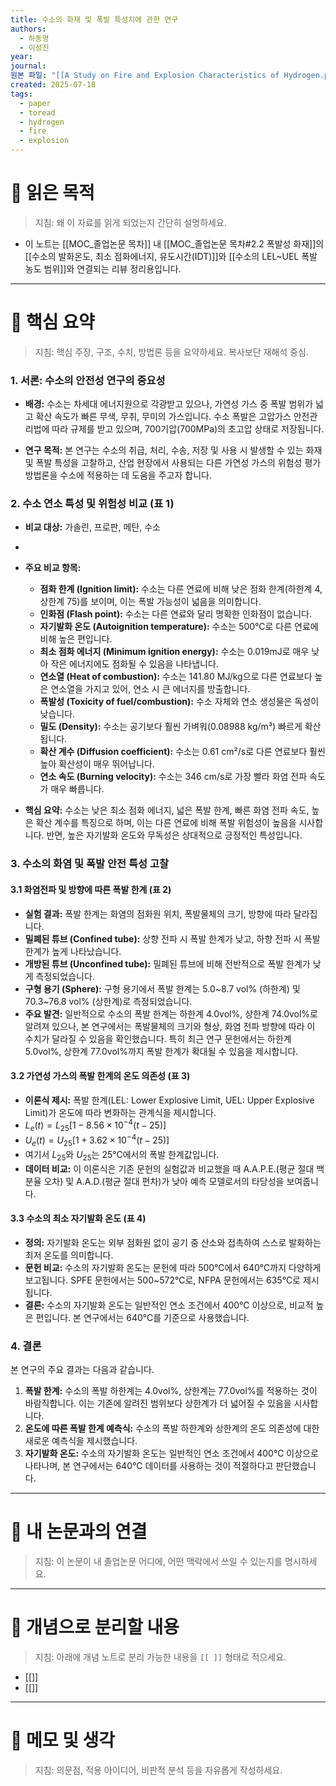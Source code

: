 ```yaml
---
title: 수소의 화재 및 폭발 특성치에 관한 연구
authors:
  - 하동명
  - 이성진
year: 
journal: 
원본 파일: "[[A Study on Fire and Explosion Characteristics of Hydrogen.pdf]]"
created: 2025-07-18
tags:
  - paper
  - toread
  - hydrogen
  - fire
  - explosion
---
```

# 🎯 읽은 목적  
> 지침: 왜 이 자료를 읽게 되었는지 간단히 설명하세요.
- 이 노트는 [[MOC_졸업논문 목차]] 내 [[MOC_졸업논문 목차#2.2 폭발성 화재]]의 [[수소의 발화온도, 최소 점화에너지, 유도시간(IDT)]]와 [[수소의 LEL~UEL 폭발 농도 범위]]와 연결되는 리뷰 정리용입니다. 

---
# 🧩 핵심 요약  
> 지침: 핵심 주장, 구조, 수치, 방법론 등을 요약하세요. 복사보단 재해석 중심.

### 1. 서론: 수소의 안전성 연구의 중요성

- **배경:** 수소는 차세대 에너지원으로 각광받고 있으나, 가연성 가스 중 폭발 범위가 넓고 확산 속도가 빠른 무색, 무취, 무미의 가스입니다. 수소 폭발은 고압가스 안전관리법에 따라 규제를 받고 있으며, 700기압(700MPa)의 초고압 상태로 저장됩니다.

- **연구 목적:** 본 연구는 수소의 취급, 처리, 수송, 저장 및 사용 시 발생할 수 있는 화재 및 폭발 특성을 고찰하고, 산업 현장에서 사용되는 다른 가연성 가스의 위험성 평가 방법론을 수소에 적용하는 데 도움을 주고자 합니다.

### 2. 수소 연소 특성 및 위험성 비교 (표 1)

- **비교 대상:** 가솔린, 프로판, 메탄, 수소
- 
- **주요 비교 항목:**
	- **점화 한계 (Ignition limit):** 수소는 다른 연료에 비해 낮은 점화 한계(하한계 4, 상한계 75)를 보이며, 이는 폭발 가능성이 넓음을 의미합니다.
	- **인화점 (Flash point):** 수소는 다른 연료와 달리 명확한 인화점이 없습니다.
	- **자기발화 온도 (Autoignition temperature):** 수소는 500℃로 다른 연료에 비해 높은 편입니다.
	- **최소 점화 에너지 (Minimum ignition energy):** 수소는 0.019mJ로 매우 낮아 작은 에너지에도 점화될 수 있음을 나타냅니다.
	- **연소열 (Heat of combustion):** 수소는 141.80 MJ/kg으로 다른 연료보다 높은 연소열을 가지고 있어, 연소 시 큰 에너지를 방출합니다.
	- **폭발성 (Toxicity of fuel/combustion):** 수소 자체와 연소 생성물은 독성이 낮습니다.
	- **밀도 (Density):** 수소는 공기보다 훨씬 가벼워(0.08988 kg/m³) 빠르게 확산됩니다.
	- **확산 계수 (Diffusion coefficient):** 수소는 0.61 cm²/s로 다른 연료보다 훨씬 높아 확산성이 매우 뛰어납니다.
	- **연소 속도 (Burning velocity):** 수소는 346 cm/s로 가장 빨라 화염 전파 속도가 매우 빠릅니다.

- **핵심 요약:** 수소는 낮은 최소 점화 에너지, 넓은 폭발 한계, 빠른 화염 전파 속도, 높은 확산 계수를 특징으로 하며, 이는 다른 연료에 비해 폭발 위험성이 높음을 시사합니다. 반면, 높은 자기발화 온도와 무독성은 상대적으로 긍정적인 특성입니다.

### 3. 수소의 화염 및 폭발 안전 특성 고찰

#### 3.1 화염전파 및 방향에 따른 폭발 한계 (표 2)

- **실험 결과:** 폭발 한계는 화염의 점화원 위치, 폭발물체의 크기, 방향에 따라 달라집니다.
- **밀폐된 튜브 (Confined tube):** 상향 전파 시 폭발 한계가 낮고, 하향 전파 시 폭발 한계가 높게 나타났습니다.
- **개방된 튜브 (Unconfined tube):** 밀폐된 튜브에 비해 전반적으로 폭발 한계가 낮게 측정되었습니다.
- **구형 용기 (Sphere):** 구형 용기에서 폭발 한계는 5.0~8.7 vol% (하한계) 및 70.3~76.8 vol% (상한계)로 측정되었습니다.
- **주요 발견:** 일반적으로 수소의 폭발 한계는 하한계 4.0vol%, 상한계 74.0vol%로 알려져 있으나, 본 연구에서는 폭발물체의 크기와 형상, 화염 전파 방향에 따라 이 수치가 달라질 수 있음을 확인했습니다. 특히 최근 연구 문헌에서는 하한계 5.0vol%, 상한계 77.0vol%까지 폭발 한계가 확대될 수 있음을 제시합니다.

#### 3.2 가연성 가스의 폭발 한계의 온도 의존성 (표 3)

- **이론식 제시:** 폭발 한계(LEL: Lower Explosive Limit, UEL: Upper Explosive Limit)가 온도에 따라 변화하는 관계식을 제시합니다.
- $L_e(t) = L_{25}[1 - 8.56 \times 10^{-4}(t - 25)]$
- $U_e(t) = U_{25}[1 + 3.62 \times 10^{-4}(t - 25)]$
- 여기서 $L_{25}$와 $U_{25}$는 25℃에서의 폭발 한계값입니다.
- **데이터 비교:** 이 이론식은 기존 문헌의 실험값과 비교했을 때 A.A.P.E.(평균 절대 백분율 오차) 및 A.A.D.(평균 절대 편차)가 낮아 예측 모델로서의 타당성을 보여줍니다.

#### 3.3 수소의 최소 자기발화 온도 (표 4)

- **정의:** 자기발화 온도는 외부 점화원 없이 공기 중 산소와 접촉하여 스스로 발화하는 최저 온도를 의미합니다.
- **문헌 비교:** 수소의 자기발화 온도는 문헌에 따라 500℃에서 640℃까지 다양하게 보고됩니다. SPFE 문헌에서는 500~572℃로, NFPA 문헌에서는 635℃로 제시됩니다.
- **결론:** 수소의 자기발화 온도는 일반적인 연소 조건에서 400℃ 이상으로, 비교적 높은 편입니다. 본 연구에서는 640℃를 기준으로 사용했습니다.

### 4. 결론

본 연구의 주요 결과는 다음과 같습니다.

1. **폭발 한계:** 수소의 폭발 하한계는 4.0vol%, 상한계는 77.0vol%를 적용하는 것이 바람직합니다. 이는 기존에 알려진 범위보다 상한계가 더 넓어질 수 있음을 시사합니다.
2. **온도에 따른 폭발 한계 예측식:** 수소의 폭발 하한계와 상한계의 온도 의존성에 대한 새로운 예측식을 제시했습니다.
3. **자기발화 온도:** 수소의 자기발화 온도는 일반적인 연소 조건에서 400℃ 이상으로 나타나며, 본 연구에서는 640℃ 데이터를 사용하는 것이 적절하다고 판단했습니다.


---

# 🧠 내 논문과의 연결  
> 지침: 이 논문이 내 졸업논문 어디에, 어떤 맥락에서 쓰일 수 있는지를 명시하세요.

---

# 🧩 개념으로 분리할 내용  
> 지침: 아래에 개념 노트로 분리 가능한 내용을 `[[ ]]` 형태로 적으세요.

- [[]]
- [[]]

---

# 💬 메모 및 생각  
> 지침: 의문점, 적용 아이디어, 비판적 분석 등을 자유롭게 작성하세요.
